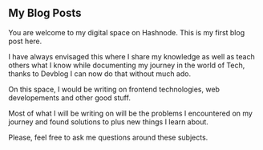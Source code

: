 ## My Blog Posts

You are welcome to my digital space on Hashnode. This is my first blog post here.

I have always envisaged this where I share my knowledge as well as teach others what I know while documenting my journey in the world of Tech, 
thanks to Devblog I can now do that without much ado.

On this space, I would be writing on frontend technologies, web developements and other good stuff.

Most of what I will be writing on will be the problems I encountered on my journey and found solutions to plus new things I learn about.

Please, feel free to ask me questions around these subjects.
